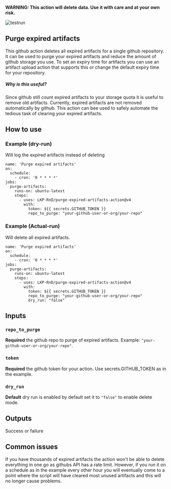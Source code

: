 **WARNING: This action will delete data. Use it with care and at your own risk.**

![testrun](https://github.com/LKP-RnD/purge-expired-artifacts-action/workflows/Build/badge.svg)

## Purge expired artifacts

This github action deletes all expired artifacts for a single github repository. It can be used to 
purge your expired artifacts and reduce the amount of github storage you use. To set an expiry time for artifacts you can use an artifact upload action that supports this or change the default expiry time for your repository.

##### Why is this useful?
Since github still count expired artifacts to your storage quota it is useful to remove old artifacts. Currently, expired artifacts are not removed automatically by github. This action can bee used to safely automate the tedious task of clearing your expired artifacts. 

## How to use
### Example (dry-run)
Will log the expired artifacts instead of deleting

```
name: 'Purge expired artifacts'
on:
  schedule:
    - cron: '0 * * * *'
jobs:
  purge-artifacts:
    runs-on: ubuntu-latest
    steps:
      - uses: LKP-RnD/purge-expired-artifacts-action@v4
        with:
          token: ${{ secrets.GITHUB_TOKEN }}
          repo_to_purge: "your-github-user-or-org/your-repo"
```

### Example (Actual-run)
Will delete all expired artifacts.
```
name: 'Purge expired artifacts'
on:
  schedule:
    - cron: '0 * * * *'
jobs:
  purge-artifacts:
    runs-on: ubuntu-latest
    steps:
      - uses: LKP-RnD/purge-expired-artifacts-action@v4
        with:
          token: ${{ secrets.GITHUB_TOKEN }}
          repo_to_purge: "your-github-user-or-org/your-repo"
          dry_run: "false"
```


## Inputs
### `repo_to_purge`
**Required** the github repo to purge of expired artifacts. Example: `"your-github-user-or-org/your-repo"`.

### `token`
**Required** the github token for your action. Use secrets.GITHUB_TOKEN as in the example.

### `dry_run`
**Default** dry run is enabled by default set it to ```"false"``` to enable delete mode.


## Outputs
Success or failure

## Common issues
If you have thousands of expired artifacts the action won't be able to delete everything in one go as githubs API has a rate limit. 
However, if you run it on a schedule as in the example every other hour you will eventually come to a point where the script will have cleared most unused artifacts and this will no longer cause problems.
